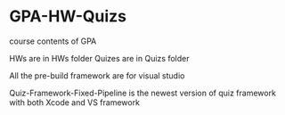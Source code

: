 # GPA-HW-Quizs
course contents of GPA

HWs are in HWs folder
Quizes are in Quizs folder

All the pre-build framework are for visual studio

Quiz-Framework-Fixed-Pipeline is the newest version of quiz framework with both Xcode and VS framework
